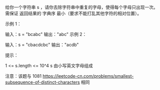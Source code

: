 给你一个字符串 s ，请你去除字符串中重复的字母，使得每个字母只出现一次。需保证 返回结果的
字典序
最小（要求不能打乱其他字符的相对位置）。

示例 1：

输入：s = "bcabc"
输出："abc"
示例 2：

输入：s = "cbacdcbc"
输出："acdb"

提示：

1 <= s.length <= 10^4
s 由小写英文字母组成

注意：该题与 1081 https://leetcode-cn.com/problems/smallest-subsequence-of-distinct-characters 相同
